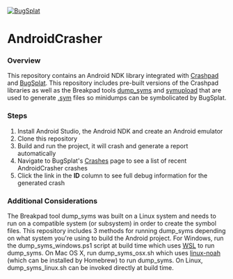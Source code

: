 [![BugSplat](https://s3.amazonaws.com/bugsplat-public/npm/header.png)](https://www.bugsplat.com)

# AndroidCrasher

### Overview
This repository contains an Android NDK library integrated with [Crashpad](https://chromium.googlesource.com/crashpad/crashpad/+/master/README.md) and [BugSplat](https://www.bugsplat.com). This repository includes pre-built versions of the Crashpad libraries as well as the Breakpad tools [dump_syms](https://github.com/google/breakpad/tree/master/src/tools/linux/dump_syms) and [symupload](https://github.com/google/breakpad/tree/master/src/tools/linux/symupload) that are used to generate [.sym](https://chromium.googlesource.com/breakpad/breakpad/+/master/docs/processor_design.md#symbol-files) files so minidumps can be symbolicated by BugSplat.

### Steps
1. Install Android Studio, the Android NDK and create an Android emulator
2. Clone this repository
3. Build and run the project, it will crash and generate a report automatically
4. Navigate to BugSplat's [Crashes](https://app.bugsplat.com/v2/crashes?database=Fred&c0=appName&f0=CONTAINS&v0=AndroidCrasher) page to see a list of recent AndroidCrasher crashes
5. Click the link in the **ID** column to see full debug information for the generated crash

### Additional Considerations
The Breakpad tool dump_syms was built on a Linux system and needs to run on a compatible system (or subsystem) in order to create the symbol files. This repository includes 3 methods for running dump_syms depending on what system you're using to build the Android project. For Windows, run the dump_syms_windows.ps1 script at build time which uses [WSL](https://docs.microsoft.com/en-us/windows/wsl/install-win10) to run dump_syms. On Mac OS X, run dump_syms_osx.sh which uses [linux-noah](https://github.com/linux-noah/noah) (which can be installed by Homebrew) to run dump_syms. On Linux, dump_syms_linux.sh can be invoked directly at build time.
